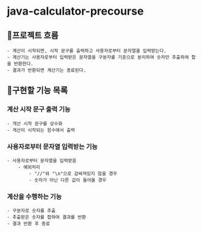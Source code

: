 # java-calculator-precourse
## 📌프로젝트 흐름

    - 계산이 시작되면, 시작 문구를 출력하고 사용자로부터 문자열을 입력받는다.
    - 계산기는 사용자로부터 입력받은 문자열을 구분자를 기준으로 분리하여 숫자만 추출하여 합을 반환한다.
    - 결과가 반환되면 계산기는 종료된다.

## 📑구현할 기능 목록

### 계산 시작 문구 출력 기능

    - 게산 시작 문구를 상수화
    - 게산이 시작되는 함수에서 출력

### 사용자로부터 문자열 입력받는 기능

    - 사용자로부터 문자열을 입력받음
        - 예외처리
            - "//"와 "\n"으로 감싸져있지 않을 경우
            - 숫자가 아닌 다른 값이 들어올 경우

### 계산을 수행하는 기능

    - 구분자로 숫자를 추출
    - 추출받은 숫자를 합하여 결과를 반환
    - 결과 반환 후 종료